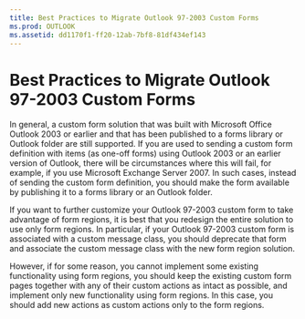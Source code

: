 ```yaml
---
title: Best Practices to Migrate Outlook 97-2003 Custom Forms
ms.prod: OUTLOOK
ms.assetid: dd1170f1-ff20-12ab-7bf8-81df434ef143
---
```



# Best Practices to Migrate Outlook 97-2003 Custom Forms

In general, a custom form solution that was built with Microsoft Office Outlook 2003 or earlier and that has been published to a forms library or Outlook folder are still supported. If you are used to sending a custom form definition with items (as one-off forms) using Outlook 2003 or an earlier version of Outlook, there will be circumstances where this will fail, for example, if you use Microsoft Exchange Server 2007. In such cases, instead of sending the custom form definition, you should make the form available by publishing it to a forms library or an Outlook folder.

If you want to further customize your Outlook 97-2003 custom form to take advantage of form regions, it is best that you redesign the entire solution to use only form regions. In particular, if your Outlook 97-2003 custom form is associated with a custom message class, you should deprecate that form and associate the custom message class with the new form region solution.

However, if for some reason, you cannot implement some existing functionality using form regions, you should keep the existing custom form pages together with any of their custom actions as intact as possible, and implement only new functionality using form regions. In this case, you should add new actions as custom actions only to the form regions.


